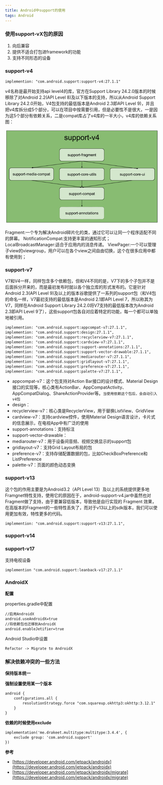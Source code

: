 ```yaml
---
title: Android中support的使用
tags: Android
---
```


### 使用support-vX包的原因

1. 向后兼容
2. 提供不适合打包进framework的功能
3. 支持不同形态的设备

### support-v4

    implemention: "com.android.support:support-v4:27.1.1"

v4名称是最开始支持api level4的库，官方在Support Library 24.2.0版本的时候移除了对Android 2.2(API Level 8)及以下版本的支持，所以从Android Support Library 24.2.0开始，V4包支持的最低版本是Android 2.3即API Level 9)，并且把v4库拆分成5个部分，可以在项目中按需要引用，但是必要性不是很大，一是因为这5个部分有依赖关系，二是compat库占了v4库的一半大小，v4库的依赖关系图：

![image](/public/img/android/support-v4.png)


Fragment:一个专为解决Android碎片化的类，通过它可以让同一个程序适配不同的屏幕。
NotificationCompat:支持更丰富的通知形式；
LocalBroadcastManager:适合于应用内的消息传递。
ViewPager:一个可以管理子view的viewgroup，用户可以在各个view之间自由切换，这个在很多应用中都有使用到；

### support-v7

V7和V4一样，同样包含多个依赖包，但和V4不同的是，V7下的多个子包并不是后面拆分开来的，而是最初发布时就以各个独立库的形式发布的。它是针对Android 2.3(API Level 9)及以上的版本谷歌提供了一系列的support包（和V4包的命名一样，V7最初支持的最低版本是Android 2.1即API Level 7，所以称其为V7，同样在Android Support Library 24.2.0将V7支持的最低版本改为Android 2.3即API Level 9了），这些support包各自对应着特定的功能，每一个都可以单独地被引用。


    implemention: "com.android.support:appcompat-v7:27.1.1",
    implemention: "com.android.support:design:27.1.1",
    implemention: "com.android.support:recyclerview-v7:27.1.1",
    implemention: "com.android.support:cardview-v7:27.1.1",
    implemention: "com.android.support:support-annotations:27.1.1",
    implemention: "com.android.support:support-vector-drawable:27.1.1",
    implemention: "com.android.support:mediarouter-v7:27.1.1",
    implemention: "com.android.support:gridlayout-v7:27.1.1",
    implemention: "com.android.support:preference-v7:27.1.1",
    implemention: "com.android.support:palette-v7:27.1.1",

- appcompat-v7：这个包支持对Action Bar接口的设计模式、Material Design接口的实现等，核心类有ActionBar、AppCompatActivity、AppCompatDialog、ShareActionProvider等。`当使用依赖这个包后，会自动引入v4包`
- design：
- recyclerview-v7：核心类是RecyclerView，用于替换ListView、GridView
- cardview-v7：支持cardview控件，使用Material Design语言设计，卡片式的信息展示，在电视App中有广泛的使用
- support-annotations：支持标注
- support-vector-drawable：
- mediarouter-v7：用于设备间音频、视频交换显示的support包
- gridlayout-v7：支持Grid Layout布局的包
- preference-v7：支持存储配置数据的包，比如CheckBoxPreference和ListPreference
- palette-v7：页面的颜色动态变换


### support-v13

这个包的作用主要是为Android3.2（API Level 13）及以上的系统提供更多地Framgnet特性支持，使用它的原因在于，android-support-v4.jar中虽然也对Fragment做了支持，由于要兼容低版本，导致他是自行实现的 Fragment 效果，在高版本的Fragment的一些特性丢失了，而对于v13以上的sdk版本，我们可以使用更加有效，特性更多的代码。

    implemention: "com.android.support:support-v13:27.1.1",
    

### support-v14



### support-v17

支持电视设备

    implemention "com.android.support:leanback-v17:27.1.1"


### AndroidX

**配置**

properties.gradle中配置

    //启用AndroidX
    android.useAndroidX=true
    //将依赖包也迁移到AndroidX
    android.enableJetifier=true

Android Studio中设置

    Refactor -> Migrate to AndroidX




### 解决依赖冲突的一些方法

**保持版本统一**

**强制设置使用某一个版本**

    android {
        configurations.all {
            resolutionStrategy.force "com.squareup.okhttp3:okhttp:3.12.1"
        }
    }

**依赖的时候使用exclude**

    implementation('me.drakeet.multitype:multitype:3.4.4', {
        exclude group: 'com.android.support'
    })


**参考**

- [https://developer.android.com/jetpack/androidx](https://developer.android.com/jetpack/androidx)
- [https://developer.android.com/jetpack/androidx/migrate](https://developer.android.com/jetpack/androidx/migrate)